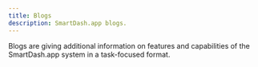 ```yaml
---
title: Blogs
description: SmartDash.app blogs.
---
```


Blogs are giving additional information on features and capabilities of the SmartDash.app system in a task-focused format.
